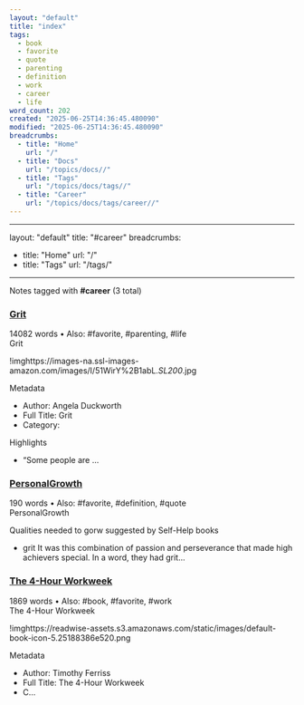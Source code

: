 ```yaml
---
layout: "default"
title: "index"
tags:
  - book
  - favorite
  - quote
  - parenting
  - definition
  - work
  - career
  - life
word_count: 202
created: "2025-06-25T14:36:45.480090"
modified: "2025-06-25T14:36:45.480090"
breadcrumbs:
  - title: "Home"
    url: "/"
  - title: "Docs"
    url: "/topics/docs//"
  - title: "Tags"
    url: "/topics/docs/tags//"
  - title: "Career"
    url: "/topics/docs/tags/career//"
---
```

---
layout: "default"
title: "#career"
breadcrumbs:
  - title: "Home"
    url: "/"
  - title: "Tags"
    url: "/tags/"
---
Notes tagged with **#career** (3 total)

<div class="note-grid">

<div class="note-card">
    <h3><a href="highlights/books/grit/">Grit</a></h3>
    <div class="note-meta">
        14082 words
        • Also: #favorite, #parenting, #life
    </div>
    <div class="note-excerpt">Grit

!imghttps://images-na.ssl-images-amazon.com/images/I/51WirY%2B1abL._SL200_.jpg

 Metadata

- Author: Angela Duckworth
- Full Title: Grit
- Category: 

 Highlights

- “Some people are ...</div>
</div>

<div class="note-card">
    <h3><a href="personalgrowth/">PersonalGrowth</a></h3>
    <div class="note-meta">
        190 words
        • Also: #favorite, #definition, #quote
    </div>
    <div class="note-excerpt">PersonalGrowth

 Qualities needed to gorw suggested by Self-Help books

- grit It was this combination of passion and perseverance that made high achievers special. In a word, they had grit...</div>
</div>

<div class="note-card">
    <h3><a href="highlights/books/the-4-hour-workweek/">The 4-Hour Workweek</a></h3>
    <div class="note-meta">
        1869 words
        • Also: #book, #favorite, #work
    </div>
    <div class="note-excerpt">The 4-Hour Workweek

!imghttps://readwise-assets.s3.amazonaws.com/static/images/default-book-icon-5.25188386e520.png

 Metadata

- Author: Timothy Ferriss
- Full Title: The 4-Hour Workweek
- C...</div>
</div>
</div>